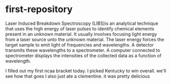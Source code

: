 # first-repository
Laser Induced Breakdown Spectroscopy (LIBS)is an analytical technique that uses the high energy of laser pulses to identify chemical elements present in an unknown material. It usually involves focusing light energy from a laser source unto the unknown material. The laser energy forces the target sample to emit light of frequencies and wavelengths. A detector transmits these wavelengths to a spectrometer. A computer connected to spectrometer displays the intensities of the collected data as a function of wavelength. 

I filled out my first ncaa bracket today. I picked Kentucky to win overall. we'll see how that goes
I also just ate a clementine. it was pretty delicious
